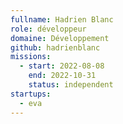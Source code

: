 ```yaml
---
fullname: Hadrien Blanc
role: développeur
domaine: Développement
github: hadrienblanc
missions:
  - start: 2022-08-08
    end: 2022-10-31
    status: independent
startups:
  - eva
---
```


